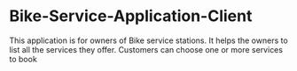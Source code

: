 # Bike-Service-Application-Client
This application is for owners of Bike service stations. It helps the owners to list all the services they offer. Customers can choose one or more services to book

